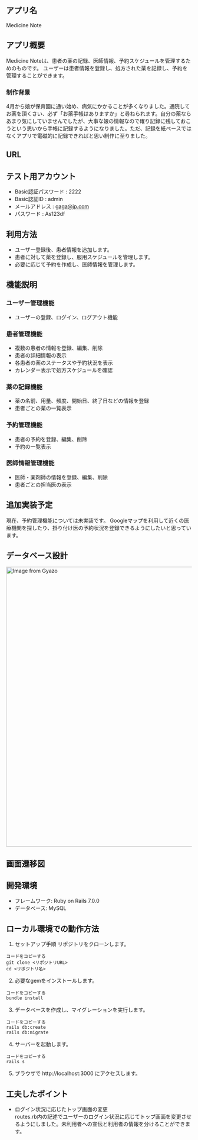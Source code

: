 ## アプリ名
 Medicine Note

## アプリ概要

Medicine Noteは、患者の薬の記録、医師情報、予約スケジュールを管理するためのものです。
ユーザーは患者情報を登録し、処方された薬を記録し、予約を管理することができます。

### 制作背景
4月から娘が保育園に通い始め、病気にかかることが多くなりました。通院してお薬を頂くさい、必ず「お薬手帳はありますか」と尋ねられます。自分の薬ならあまり気にしていませんでしたが、大事な娘の情報なので確り記録に残しておこうという思いから手帳に記録するようになりました。ただ、記録を紙ベースではなくアプリで電磁的に記録できればと思い制作に至りました。

## URL

## テスト用アカウント
- Basic認証パスワード  : 2222
- Basic認証ID         : admin 
- メールアドレス       : gaga@jp.com 
- パスワード           : As123df

## 利用方法

- ユーザー登録後、患者情報を追加します。
- 患者に対して薬を登録し、服用スケジュールを管理します。
- 必要に応じて予約を作成し、医師情報を管理します。

## 機能説明

### ユーザー管理機能
- ユーザーの登録、ログイン、ログアウト機能

### 患者管理機能
- 複数の患者の情報を登録、編集、削除
- 患者の詳細情報の表示
- 各患者の薬のステータスや予約状況を表示
- カレンダー表示で処方スケジュールを確認

### 薬の記録機能
- 薬の名前、用量、頻度、開始日、終了日などの情報を登録
- 患者ごとの薬の一覧表示

### 予約管理機能
- 患者の予約を登録、編集、削除
- 予約の一覧表示

### 医師情報管理機能
- 医師・薬剤師の情報を登録、編集、削除
- 患者ごとの担当医の表示

## 追加実装予定
現在、予約管理機能については未実装です。
Googleマップを利用して近くの医療機関を探したり、掛り付け医の予約状況を登録できるようにしたいと思っています。

## データベース設計
<a href="https://gyazo.com/c44b7235b3a59c24e5ef7c4dcfdc0aed"><img src="https://i.gyazo.com/c44b7235b3a59c24e5ef7c4dcfdc0aed.png" alt="Image from Gyazo" width="756.8"/></a>

## 画面遷移図

## 開発環境
- フレームワーク: Ruby on Rails 7.0.0
- データベース: MySQL

## ローカル環境での動作方法
1. セットアップ手順
リポジトリをクローンします。

```
コードをコピーする
git clone <リポジトリURL>
cd <リポジトリ名>
```
2. 必要なgemをインストールします。

```
コードをコピーする
bundle install
```

3. データベースを作成し、マイグレーションを実行します。

```
コードをコピーする
rails db:create
rails db:migrate
```

4. サーバーを起動します。
```
コードをコピーする
rails s
```
5. ブラウザで http://localhost:3000 にアクセスします。

## 工夫したポイント
 
- ログイン状況に応じたトップ画面の変更\
routes.rb内の記述でユーザーのログイン状況に応じてトップ画面を変更させるようにしました。未利用者への宣伝と利用者の情報を分けることができます。